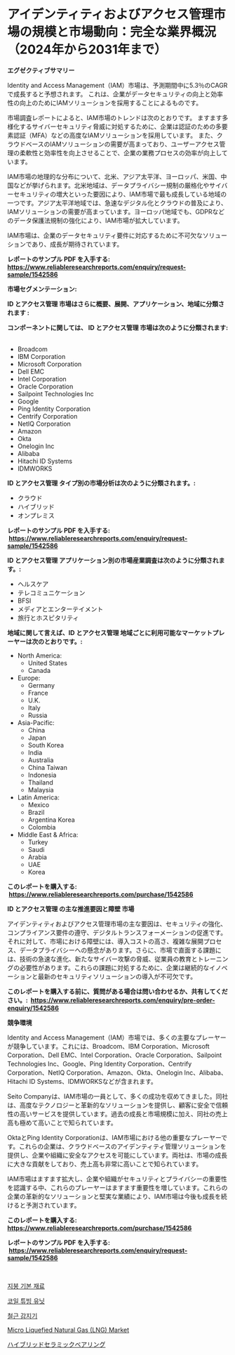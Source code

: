 <p><h1>アイデンティティおよびアクセス管理市場の規模と市場動向：完全な業界概況（2024年から2031年まで）</h1></p><p><strong>エグゼクティブサマリー</strong></p>
<p><p>Identity and Access Management（IAM）市場は、予測期間中に5.3％のCAGRで成長すると予想されます。 これは、企業がデータセキュリティの向上と効率性の向上のためにIAMソリューションを採用することによるものです。</p><p>市場調査レポートによると、IAM市場のトレンドは次のとおりです。 ますます多様化するサイバーセキュリティ脅威に対処するために、企業は認証のための多要素認証（MFA）などの高度なIAMソリューションを採用しています。 また、クラウドベースのIAMソリューションの需要が高まっており、ユーザーアクセス管理の柔軟性と効率性を向上させることで、企業の業務プロセスの効率が向上しています。</p><p>IAM市場の地理的な分布について、北米、アジア太平洋、ヨーロッパ、米国、中国などが挙げられます。北米地域は、データプライバシー規制の厳格化やサイバーセキュリティの増大といった要因により、IAM市場で最も成長している地域の一つです。アジア太平洋地域では、急速なデジタル化とクラウドの普及により、IAMソリューションの需要が高まっています。ヨーロッパ地域でも、GDPRなどのデータ保護法規制の強化により、IAM市場が拡大しています。</p><p>IAM市場は、企業のデータセキュリティ要件に対応するために不可欠なソリューションであり、成長が期待されています。</p></p>
<p><strong>レポートのサンプル PDF を入手する: <a href="https://www.reliableresearchreports.com/enquiry/request-sample/1542586">https://www.reliableresearchreports.com/enquiry/request-sample/1542586</a></strong></p>
<p><strong>市場セグメンテーション:</strong></p>
<p><strong> ID とアクセス管理 市場はさらに概要、展開、アプリケーション、地域に分類されます :</strong></p>
<p><strong>コンポーネントに関しては、 ID とアクセス管理 市場は次のように分類されます: &nbsp;</strong></p>
<p><ul><li>Broadcom</li><li>IBM Corporation</li><li>Microsoft Corporation</li><li>Dell EMC</li><li>Intel Corporation</li><li>Oracle Corporation</li><li>Sailpoint Technologies Inc</li><li>Google</li><li>Ping Identity Corporation</li><li>Centrify Corporation</li><li>NetIQ Corporation</li><li>Amazon</li><li>Okta</li><li>Onelogin Inc</li><li>Alibaba</li><li>Hitachi ID Systems</li><li>IDMWORKS</li></ul></p>
<p><strong> ID とアクセス管理 タイプ別の市場分析は次のように分類されます。:</strong></p>
<p><ul><li>クラウド</li><li>ハイブリッド</li><li>オンプレミス</li></ul></p>
<p><strong>レポートのサンプル PDF を入手する: &nbsp;<a href="https://www.reliableresearchreports.com/enquiry/request-sample/1542586">https://www.reliableresearchreports.com/enquiry/request-sample/1542586</a></strong></p>
<p><strong> ID とアクセス管理 アプリケーション別の市場産業調査は次のように分類されます。:</strong></p>
<p><ul><li>ヘルスケア</li><li>テレコミュニケーション</li><li>BFSI</li><li>メディアとエンターテイメント</li><li>旅行とホスピタリティ</li></ul></p>
<p><strong>地域に関して言えば、ID とアクセス管理 地域ごとに利用可能なマーケットプレーヤーは次のとおりです。:</strong></p>
<p><ul>
    <li>
        North America:
        <ul>
            <li>United States</li>
            <li>Canada</li>
        </ul>
    </li>
    <li>
        Europe:
        <ul>
            <li>Germany</li>
            <li>France</li>
            <li>U.K.</li>
            <li>Italy</li>
            <li>Russia</li>
        </ul>
    </li>
    <li>
        Asia-Pacific:
        <ul>
            <li>China</li>
            <li>Japan</li>
            <li>South Korea</li>
            <li>India</li>
            <li>Australia</li>
            <li>China Taiwan</li>
            <li>Indonesia</li>
            <li>Thailand</li>
            <li>Malaysia</li>
        </ul>
    </li>
    <li>
        Latin America:
        <ul>
            <li>Mexico</li>
            <li>Brazil</li>
            <li>Argentina Korea</li>
            <li>Colombia</li>
        </ul>
    </li>
    <li>
        Middle East & Africa:
        <ul>
            <li>Turkey</li>
            <li>Saudi</li>
            <li>Arabia</li>
            <li>UAE</li>
            <li>Korea</li>
        </ul>
    </li>
    </ul></p>
<p><strong>このレポートを購入する: &nbsp;<a href="https://www.reliableresearchreports.com/purchase/1542586">https://www.reliableresearchreports.com/purchase/1542586</a></strong></p>
<p><strong>ID とアクセス管理 の主な推進要因と障壁 市場</strong></p>
<p><p>アイデンティティおよびアクセス管理市場の主な要因は、セキュリティの強化、コンプライアンス要件の遵守、デジタルトランスフォーメーションの促進です。それに対して、市場における障壁には、導入コストの高さ、複雑な展開プロセス、データプライバシーへの懸念があります。さらに、市場で直面する課題には、技術の急速な進化、新たなサイバー攻撃の脅威、従業員の教育とトレーニングの必要性があります。これらの課題に対処するために、企業は継続的なイノベーションと最新のセキュリティソリューションの導入が不可欠です。</p></p>
<p><strong>このレポートを購入する前に、質問がある場合は問い合わせるか、共有してください。:&nbsp; <a href="https://www.reliableresearchreports.com/enquiry/pre-order-enquiry/1542586">https://www.reliableresearchreports.com/enquiry/pre-order-enquiry/1542586</a></strong></p>
<p><strong>競争環境</strong></p>
<p><p>Identity and Access Management（IAM）市場では、多くの主要なプレーヤーが競争しています。これには、Broadcom、IBM Corporation、Microsoft Corporation、Dell EMC、Intel Corporation、Oracle Corporation、Sailpoint Technologies Inc、Google、Ping Identity Corporation、Centrify Corporation、NetIQ Corporation、Amazon、Okta、Onelogin Inc、Alibaba、Hitachi ID Systems、IDMWORKSなどが含まれます。</p><p>Seito Companyは、IAM市場の一員として、多くの成功を収めてきました。同社は、高度なテクノロジーと革新的なソリューションを提供し、顧客に安全で信頼性の高いサービスを提供しています。過去の成長と市場規模に加え、同社の売上高も極めて高いことで知られています。</p><p>OktaとPing Identity Corporationは、IAM市場における他の重要なプレーヤーです。これらの企業は、クラウドベースのアイデンティティ管理ソリューションを提供し、企業や組織に安全なアクセスを可能にしています。両社は、市場の成長に大きな貢献をしており、売上高も非常に高いことで知られています。</p><p>IAM市場はますます拡大し、企業や組織がセキュリティとプライバシーの重要性を認識する中、これらのプレーヤーはますます重要性を増しています。これらの企業の革新的なソリューションと堅実な業績により、IAM市場は今後も成長を続けると予測されています。</p></p>
<p><strong>このレポートを購入する: &nbsp; <a href="https://www.reliableresearchreports.com/purchase/1542586">https://www.reliableresearchreports.com/purchase/1542586</a></strong></p>
<p><strong>レポートのサンプル PDF を入手する: &nbsp;<a href="https://www.reliableresearchreports.com/enquiry/request-sample/1542586">https://www.reliableresearchreports.com/enquiry/request-sample/1542586</a></strong><strong></strong></p>
<p>&nbsp;</p>
<p><p><a href="https://github.com/JeromeRtyau89966/Market-Research-Report-List-1/blob/main/962449615568.md">지붕 기본 재료</a></p><p><a href="https://medium.com/@justynwelch/%EC%BD%94%EC%9D%BC%EB%93%9C-%ED%8A%9C%EB%B9%99-%EC%9E%A5%EC%B9%98-%EC%8B%9C%EC%9E%A5-%EC%8B%9C%EC%9E%A5-cagr-%EC%8B%9C%EC%9E%A5-%ED%8A%B8%EB%A0%8C%EB%93%9C-%EB%B0%8F-%EC%84%B1%EC%9E%A5-%EC%A0%84%EB%9E%B5%EC%97%90-%EB%8C%80%ED%95%9C-%ED%86%B5%EC%B0%B0%EB%A0%A5-8eaf44357f9e">코일 튜빙 유닛</a></p><p><a href="https://github.com/TimmyMann6767/Market-Research-Report-List-1/blob/main/450443415567.md">철근 감지기</a></p><p><a href="https://github.com/Airanohannonzb68e5pb53oc1/Market-Research-Report-List-1/blob/main/micro-liquefied-natural-gas-lng-market.md">Micro Liquefied Natural Gas (LNG) Market</a></p><p><a href="https://github.com/AriMuller2009/Market-Research-Report-List-1/blob/main/385768216600.md">ハイブリッドセラミックベアリング</a></p></p>